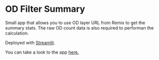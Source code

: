 # OD Filter Summary

Small app that allows you to use OD layer URL from Remix to get the summary stats. The raw OD count data is also required to performan the calculation.

Deployed with [Streamlit](https://streamlit.io/). 

You can take a look to the app [here.](https://share.streamlit.io/yeying123/od_filter_reader/OD_Filter.py) 

